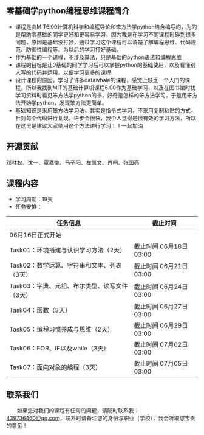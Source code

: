 ## 零基础学python编程思维课程简介

- 课程是由MIT6.00计算机科学和编程导论和笨方法学python结合编写的，为的是帮助零基础的同学更好和更容易学习，因为我是在学习不同课程时碰到很多问题，原因是基础没打好，通过学习这个课程可以清楚了解编程思维、代码规范、防御性编程等，为以后的学习打好基础。
- 作为基础的一个课程，不涉及算法，只是基础的python语法和编程思维
- 课程的目标是让0基础的同学学习后可以掌握python的基础使用，以及看懂别人写的代码并运用，以便学习更多的课程
- 设计课程的原因，学习了许多datawhale的课程，感觉上缺乏一个入门的课程，所以我找到MIT的基础计算机课程6.00作为基础学习，以及在图书馆时找学习资料时看见笨方法学python的书，好奇是怎样的笨方法学习，于是用笨方法开始学python，发现笨方法更简单。
- 基础知识是采用笨方法学习法，其实是指令式学习，不采用复制粘贴的方式，针对每个代码进行复现，进步会很快，我个人觉得是很有效的学习方法，所以在这里是建议大家使用这个方法进行学习！！一起加油

## 开源贡献

邓林权、沈一、覃嘉俊、马子阳、左凯文、肖桐、张国亮

## 课程内容
- 学习周期：19天
- 任务安排：

| 任务信息                                      | 截止时间               |
| --------------------------------------------- | ---------------------- |
| 06月16日正式开始                              |                        |
| Task01：环境搭建与认识学习方法（2天）         | 截止时间 06月18日03:00 |
| Task02：数学运算、字符串和文本、列表（3天）   | 截止时间 06月21日03:00 |
| Task03：字典、元组、布尔类型、读写文件（3天） | 截止时间 06月24日03:00 |
| Task04：函数（3天）                           | 截止时间 06月27日03:00 |
| Task05：编程习惯养成与思维（2天）             | 截止时间 06月29日03:00 |
| Task06：FOR、IF以及while（3天）               | 截止时间 07月02日03:00 |
| Task07：面向对象的编程（3天）                 | 截止时间 07月05日03:00 |

## 联系我们

&emsp;&emsp;如果您对我们的课程有任何的问题，请随时联系我：439736460@qq.com，联系时请备注您的身份与职业（学校），我会听取您宝贵的意见！
